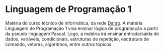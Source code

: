# Linguagem de Programação 1
Matéria do curso técnico de informática, da rede [Daltro](https://rededaltro.com.br/). A matéria Linguagem de Programação 1 visa ensinar lógica de programação a partir da pseudo linguagem Pascal. Logo, a matéria irá ensinar entrada/saída de dados, variáveis, condicionais, estruturas de repetição, esctrutura de comando, vetores, algoritmos, entre outros tópicos.
